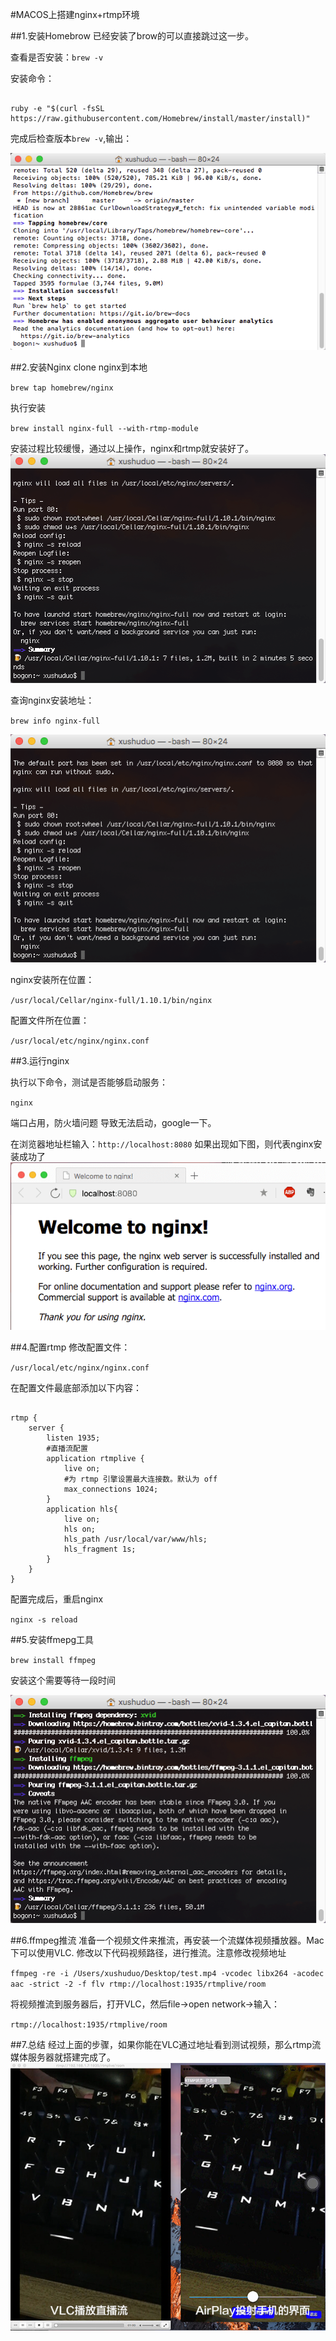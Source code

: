 #MACOS上搭建nginx+rtmp环境

##1.安装Homebrow
已经安装了brow的可以直接跳过这一步。

查看是否安装：`brew -v`
 
安装命令：

<pre><code>
ruby -e "$(curl -fsSL https://raw.githubusercontent.com/Homebrew/install/master/install)"
</code></pre>

完成后检查版本`brew -v`,输出：

![](54167569.png)

##2.安装Nginx
clone nginx到本地

`brew tap homebrew/nginx`

执行安装

`brew install nginx-full --with-rtmp-module`

安装过程比较缓慢，通过以上操作，nginx和rtmp就安装好了。
![](54160627.png)

查询nginx安装地址：

`brew info nginx-full`

![](54131605.png)

nginx安装所在位置：

`/usr/local/Cellar/nginx-full/1.10.1/bin/nginx`

配置文件所在位置：

`/usr/local/etc/nginx/nginx.conf`

##3.运行nginx

执行以下命令，测试是否能够启动服务：

`nginx`

端口占用，防火墙问题 导致无法启动，google一下。

在浏览器地址栏输入：`http://localhost:8080`
如果出现如下图，则代表nginx安装成功了
![](54289471.png)

##4.配置rtmp
修改配置文件：

`/usr/local/etc/nginx/nginx.conf`

在配置文件最底部添加以下内容：

<pre><code>
rtmp {
    server {
        listen 1935;
        #直播流配置
        application rtmplive {
            live on;
            #为 rtmp 引擎设置最大连接数。默认为 off
            max_connections 1024;
        }
        application hls{
            live on;
            hls on;
            hls_path /usr/local/var/www/hls;
            hls_fragment 1s;
        }
    }
}
</code></pre>

配置完成后，重启nginx

`nginx -s reload`

##5.安装ffmepg工具

`brew install ffmpeg`

安装这个需要等待一段时间

![](54461614.png)

##6.ffmpeg推流
准备一个视频文件来推流，再安装一个流媒体视频播放器。Mac下可以使用VLC.
修改以下代码视频路径，进行推流。注意修改视频地址

`ffmpeg -re -i /Users/xushuduo/Desktop/test.mp4 -vcodec libx264 -acodec aac -strict -2 -f flv rtmp://localhost:1935/rtmplive/room`

将视频推流到服务器后，打开VLC，然后file->open network->输入：

`rtmp://localhost:1935/rtmplive/room`

##7.总结
经过上面的步骤，如果你能在VLC通过地址看到测试视频，那么rtmp流媒体服务器就搭建完成了。
![](54598297.png)